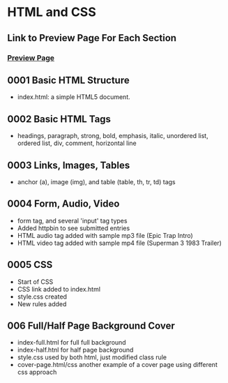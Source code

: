 # HTML and CSS

## Link to Preview Page For Each Section
### [Preview Page](https://arieltahimik.github.io/HTML-CSS/)

## 0001 Basic HTML Structure
- index.html: a simple HTML5 document.

## 0002 Basic HTML Tags
- headings, paragraph, strong, bold, emphasis, italic, unordered list, ordered list, div, comment, horizontal line

## 0003 Links, Images, Tables
- anchor (a), image (img), and table (table, th, tr, td) tags

## 0004 Form, Audio, Video
- form tag, and several 'input' tag types
- Added httpbin to see submitted entries
- HTML audio tag added with sample mp3 file (Epic Trap Intro)
- HTML video tag added with sample mp4 file (Superman 3 1983 Trailer)

## 0005 CSS
- Start of CSS
- CSS link added to index.html
- style.css created
- New rules added

## 006 Full/Half Page Background Cover
- index-full.html for full full background
- index-half.htnl for half page background
- style.css used by both html, just modified class rule
- cover-page.html/css another example of a cover page using different css approach